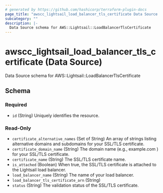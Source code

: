 ```yaml
---
# generated by https://github.com/hashicorp/terraform-plugin-docs
page_title: "awscc_lightsail_load_balancer_tls_certificate Data Source - terraform-provider-awscc"
subcategory: ""
description: |-
  Data Source schema for AWS::Lightsail::LoadBalancerTlsCertificate
---
```


# awscc_lightsail_load_balancer_tls_certificate (Data Source)

Data Source schema for AWS::Lightsail::LoadBalancerTlsCertificate



<!-- schema generated by tfplugindocs -->
## Schema

### Required

- `id` (String) Uniquely identifies the resource.

### Read-Only

- `certificate_alternative_names` (Set of String) An array of strings listing alternative domains and subdomains for your SSL/TLS certificate.
- `certificate_domain_name` (String) The domain name (e.g., example.com ) for your SSL/TLS certificate.
- `certificate_name` (String) The SSL/TLS certificate name.
- `is_attached` (Boolean) When true, the SSL/TLS certificate is attached to the Lightsail load balancer.
- `load_balancer_name` (String) The name of your load balancer.
- `load_balancer_tls_certificate_arn` (String)
- `status` (String) The validation status of the SSL/TLS certificate.


